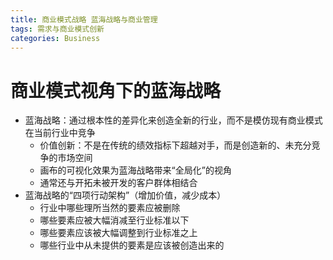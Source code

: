 ```yaml
---
title: 商业模式战略 蓝海战略与商业管理
tags: 需求与商业模式创新
categories: Business
---
```


# 商业模式视角下的蓝海战略

* 蓝海战略：通过根本性的差异化来创造全新的行业，而不是模仿现有商业模式在当前行业中竞争
  * 价值创新：不是在传统的绩效指标下超越对手，而是创造新的、未充分竞争的市场空间
  * 画布的可视化效果为蓝海战略带来“全局化”的视角
  * 通常还与开拓未被开发的客户群体相结合
* 蓝海战略的“四项行动架构”（增加价值，减少成本）
  * 行业中哪些理所当然的要素应被删除
  * 哪些要素应被大幅消减至行业标准以下
  * 哪些要素应该被大幅调整到行业标准之上
  * 哪些行业中从未提供的要素是应该被创造出来的
